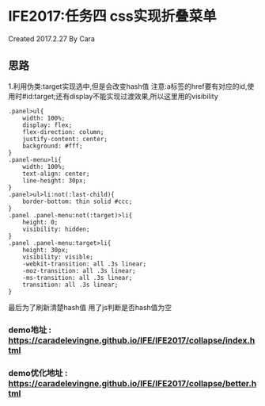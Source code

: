 # IFE2017:任务四 css实现折叠菜单

Created 2017.2.27 By Cara

## 思路
1.利用伪类:target实现选中,但是会改变hash值
注意:a标签的href要有对应的id,使用时#id:target;还有display不能实现过渡效果,所以这里用的visibility
```css关键代码
.panel>ul{
	width: 100%;
	display: flex;
	flex-direction: column;
	justify-content: center;
	background: #fff;
}
.panel-menu>li{
	width: 100%;
	text-align: center;
	line-height: 30px;
}
.panel>ul>li:not(:last-child){
	border-bottom: thin solid #ccc;
}
.panel .panel-menu:not(:target)>li{
	height: 0;
	visibility: hidden;
}
.panel .panel-menu:target>li{
	height: 30px;
	visibility: visible;
	-webkit-transition: all .3s linear;
	-moz-transition: all .3s linear;
	-ms-transition: all .3s linear;
	transition: all .3s linear;
}
```
最后为了刷新清楚hash值 用了js判断是否hash值为空

### demo地址 : https://caradelevingne.github.io/IFE/IFE2017/collapse/index.html

### demo优化地址 : https://caradelevingne.github.io/IFE/IFE2017/collapse/better.html
